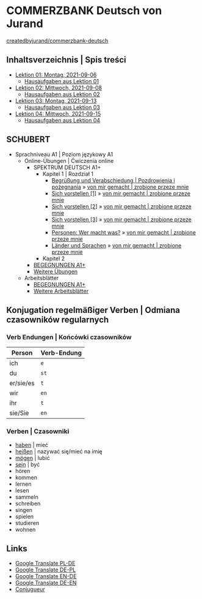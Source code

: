 # COMMERZBANK Deutsch von Jurand

[createdbyjurand/commerzbank-deutsch](https://github.com/createdbyjurand/commerzbank-deutsch)

## Inhaltsverzeichnis | Spis treści

- [Lektion 01: Montag, 2021-09-06](2021-09-06_Lektion.md)
  - [Hausaufgaben aus Lektion 01](2021-09-06_Hausaufgaben.md)
- [Lektion 02: Mittwoch, 2021-09-08](2021-09-08_Lektion.md)
  - [Hausaufgaben aus Lektion 02](2021-09-08_Hausaufgaben.md)
- [Lektion 03: Montag, 2021-09-13](2021-09-13_Lektion.md)
  - [Hausaufgaben aus Lektion 03](2021-09-13_Hausaufgaben.md)
- [Lektion 04: Mittwoch, 2021-09-15](2021-09-15_Lektion.md)
  - [Hausaufgaben aus Lektion 04](2021-09-15_Hausaufgaben.md)

## SCHUBERT

- Sprachniveau A1 | Poziom językowy A1
  - Online-Übungen | Ćwiczenia online
    - SPEKTRUM DEUTSCH A1+
      - Kapitel 1 | Rozdział 1
        - [Begrüßung und Verabschiedung | Pozdrowienia i pożegnania](https://www.schubert-verlag.de/aufgaben/uebungen_a1/a1_k01_gruessen.htm) » [von mir gemacht | zrobione przeze mnie](schubert/aufgaben/uebungen_a1/a1_k01_gruessen.md)
        - [Sich vorstellen [1]](https://www.schubert-verlag.de/aufgaben/uebungen_a1/a1_k01_sichvorstellen1.htm) » [von mir gemacht | zrobione przeze mnie](schubert/aufgaben/uebungen_a1/a1_k01_sichvorstellen1.md)
        - [Sich vorstellen [2]](https://www.schubert-verlag.de/aufgaben/uebungen_a1/a1_k01_sichvorstellen2.htm) » [von mir gemacht | zrobione przeze mnie](schubert/aufgaben/uebungen_a1/a1_k01_sichvorstellen2.md)
        - [Sich vorstellen [3]](https://www.schubert-verlag.de/aufgaben/uebungen_a1/a1_k01_sichvorstellen3.htm) » [von mir gemacht | zrobione przeze mnie](schubert/aufgaben/uebungen_a1/a1_k01_sichvorstellen3.md)
        - [Personen: Wer macht was?](https://www.schubert-verlag.de/aufgaben/uebungen_a1/a1_k01_konjugation.htm) » [von mir gemacht | zrobione przeze mnie](schubert/aufgaben/uebungen_a1/a1_k01_konjugation.md)
        - [Länder und Sprachen](https://www.schubert-verlag.de/aufgaben/uebungen_a1/a1_k01_sprachen.htm) » [von mir gemacht | zrobione przeze mnie](schubert/aufgaben/uebungen_a1/a1_k01_sprachen.md)
      - Kapitel 2
    - [BEGEGNUNGEN A1+](https://www.schubert-verlag.de/aufgaben/uebungen_a1/a1_uebungen_index.htm)
    - [Weitere Übungen](https://www.schubert-verlag.de/aufgaben/uebungen_a1/a1_uebungen_index_z.htm)
  - Arbeitsblätter
    - [BEGEGNUNGEN A1+](https://www.schubert-verlag.de/aufgaben/arbeitsblaetter_a1/a1_arbeitsblaetter_index.htm)
    - [Weitere Arbeitsblätter](https://www.schubert-verlag.de/aufgaben/arbeitsblaetter_a1_z/a1_arbeitsblaetter_index_z.htm)

## Konjugation regelmäßiger Verben | Odmiana czasowników regularnych

### Verb Endungen | Końcówki czasowników

| Person    | Verb-Endung |
| --------- | ----------- |
| ich       | `e`         |
| du        | `st`        |
| er/sie/es | `t`         |
| wir       | `en`        |
| ihr       | `t`         |
| sie/Sie   | `en`        |

### Verben | Czasowniki

- [haben](verben/haben.md) | mieć
- [heißen](verben/heißen.md) | nazywać się/mieć na imię
- [mögen](verben/mögen.md) | lubić
- [sein](verben/sein.md) | być
- hören
- kommen
- lernen
- lesen
- sammeln
- schreiben
- singen
- spielen
- studieren
- wohnen

## Links

- [Google Translate PL-DE](https://translate.google.pl/?sl=pl&tl=de&op=translate)
- [Google Translate DE-PL](https://translate.google.pl/?sl=de&tl=pl&op=translate)
- [Google Translate EN-DE](https://translate.google.pl/?sl=en&tl=de&op=translate)
- [Google Translate DE-EN](https://translate.google.pl/?sl=de&tl=en&op=translate)
- [Conjugueur](https://conjugueur.reverso.net/conjugaison-allemand.html)
